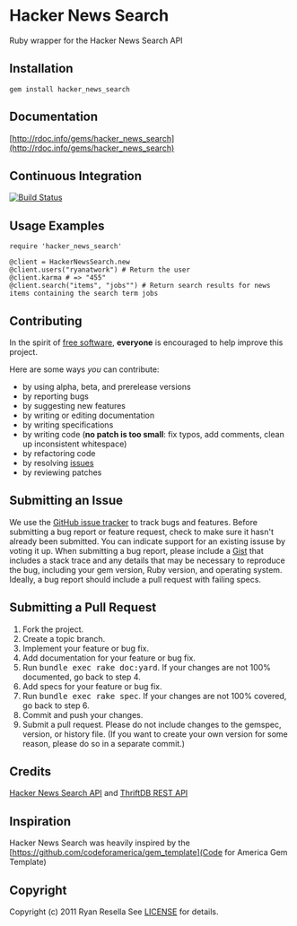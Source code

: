 # Hacker News Search

Ruby wrapper for the Hacker News Search API

Installation
------------
    gem install hacker_news_search

Documentation
-------------
[http://rdoc.info/gems/hacker_news_search](http://rdoc.info/gems/hacker_news_search)

Continuous Integration
----------------------
[![Build Status](https://secure.travis-ci.org/ryanatwork/hacker_news_search.png)](http://travis-ci.org/ryanatwork/hacker_news_search)

Usage Examples
--------------
    require 'hacker_news_search'

    @client = HackerNewsSearch.new
    @client.users("ryanatwork") # Return the user
    @client.karma # => "455"
    @client.search("items", "jobs"") # Return search results for news items containing the search term jobs

Contributing
------------
In the spirit of [free software](http://www.fsf.org/licensing/essays/free-sw.html), **everyone** is encouraged to help improve this project.

Here are some ways *you* can contribute:

* by using alpha, beta, and prerelease versions
* by reporting bugs
* by suggesting new features
* by writing or editing documentation
* by writing specifications
* by writing code (**no patch is too small**: fix typos, add comments, clean up inconsistent whitespace)
* by refactoring code
* by resolving [issues](https://github.com/ryanatwork/hacker_news_search/issues)
* by reviewing patches


Submitting an Issue
-------------------
We use the [GitHub issue tracker](https://github.com/ryanatwork/hacker_news_search/issues)
to track bugs and features. Before submitting a bug report or feature request,
check to make sure it hasn't already been submitted. You can indicate support
for an existing issuse by voting it up. When submitting a bug report, please
include a [Gist](https://gist.github.com/) that includes a stack trace and any
details that may be necessary to reproduce the bug, including your gem version,
Ruby version, and operating system. Ideally, a bug report should include a pull
request with failing specs.

Submitting a Pull Request
-------------------------
1. Fork the project.
2. Create a topic branch.
3. Implement your feature or bug fix.
4. Add documentation for your feature or bug fix.
5. Run <tt>bundle exec rake doc:yard</tt>. If your changes are not 100% documented, go back to step 4.
6. Add specs for your feature or bug fix.
7. Run <tt>bundle exec rake spec</tt>. If your changes are not 100% covered, go back to step 6.
8. Commit and push your changes.
9. Submit a pull request. Please do not include changes to the gemspec, version, or history file. (If you want to create your own version for some reason, please do so in a separate commit.)

Credits
-------
[Hacker News Search API](http://www.hnsearch.com/api) and [ThriftDB REST API](http://www.thriftdb.com/documentation/rest-api/search-api)

Inspiration
-----------
Hacker News Search was heavily inspired by the [https://github.com/codeforamerica/gem_template](Code for America Gem Template)

Copyright
---------
Copyright (c) 2011 Ryan Resella
See [LICENSE](https://github.com/ryanatwork/hacker_news_search/blob/master/LICENSE) for details.
